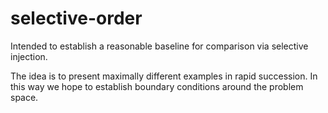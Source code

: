 # selective-order
Intended to establish a reasonable baseline for comparison via selective injection.

The idea is to present maximally different examples in rapid succession. In this way we hope to establish boundary conditions around the problem space.
